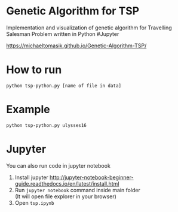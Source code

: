 # Genetic Algorithm for TSP
Implementation and visualization of genetic algorithm for Travelling Salesman Problem written in Python #Jupyter

https://michaeltomasik.github.io/Genetic-Algorithm-TSP/

# How to run
`python tsp-python.py [name of file in data]`

# Example
`python tsp-python.py ulysses16`

# Jupyter
You can also run code in jupyter notebook
1. Install jupyter
http://jupyter-notebook-beginner-guide.readthedocs.io/en/latest/install.html
2. Run `jupyter notebook` command inside main folder  
(It will open file explorer in your browser)
3. Open `tsp.ipynb` 


